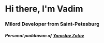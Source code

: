 <div id="header" align="left">
	<h1>Hi there, I'm Vadim</h1>
	<h3>Milord Developer from Saint-Petesburg</h3>
	<h5>Personal paddawan of <a href="https://github.com/zotovy">Yaroslav Zotov</a></h5>
</div>
